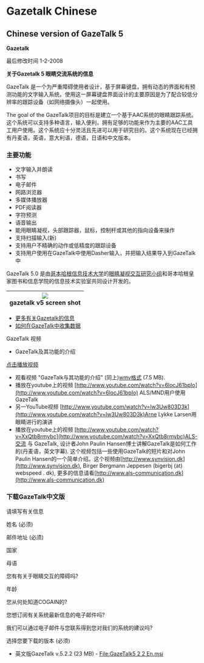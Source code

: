 

# Gazetalk Chinese 

##  Chinese version of GazeTalk 5 

**Gazetalk**

最后修改时间 1-2-2008   

**关于Gazetalk 5 眼睛交流系统的信息**

GazeTalk 是一个为严重障碍使用者设计，基于屏幕键盘，拥有动态的界面和有预测功能的文字输入系统。使用这一屏幕键盘界面设计的主要原因是为了配合较低分辨率的跟踪设备（如网络摄像头）一起使用。 

The goal of the GazeTalk项目的目标是建立一个基于AAC系统的眼睛跟踪系统。这个系统可以支持多种语言，输入便利，拥有足够的功能来作为主要的AAC工具工用户使用。这个系统应十分灵活且先进可以用于研究目的。这个系统现在已经拥有丹麦语，英语，意大利语，德语，日语和中文版本。 

###  主要功能 

* 文字输入并朗读 
* 书写 
* 电子邮件 
* 网路浏览器 
* 多媒体播放器 
* PDF阅读器 
* 字符预测 
* 语音输出 
* 能用眼睛凝视，头部跟踪器，鼠标，控制杆或其他的指向设备来操作 
* 支持扫描输入(新) 
* 支持用户不精确的动作或低精度的跟踪设备 
* 支持用户使用在GazeTalk中使用Dasher输入，并把输入结果导入到GazeTalk中 

GazeTalk 5.0 是由[哥本哈根信息技术大学][1]的[眼睛凝视交互研究小组][2]和哥本哈根皇家图书和信息学院的信息技术实验室共同设计开发的。 

|![][3]<br>gazetalk v5 screen shot<br>|
|:---:|

* [更多有关Gazetalk的信息](/Doc/Gazetalk_manual_ch.pdf)
* [如何在GazeTalk中收集数据](/Doc/Data_recording_ch.pdf)

GazeTalk 视频  
* GazeTalk及其功能的介绍 

[点击播放视频][4]

* 观看视频 "GazeTalk与其功能的介绍" (同上)[wmv格式][5] (7.5 MB).
* 播放在youtube上的视频 [http://www.youtube.com/watch?v=6locJ61bpIo](http://www.youtube.com/watch?v=6locJ61bpIo) ALS/MND用户使用GazeTalk
* 另一YouTube视频 [http://www.youtube.com/watch?v=lw3Uw803D3k](http://www.youtube.com/watch?v=lw3Uw803D3k)Arne Lykke Larsen用眼睛进行的演讲 
* 播放在youtube上的视频 [http://www.youtube.com/watch?v=XxQtb8rmybc](http://www.youtube.com/watch?v=XxQtb8rmybc)ALS-交流 与 GazeTalk, 设计者John Paulin Hansen博士讲解GazeTalk是如何工作的(丹麦语，英文字幕). 这个视频包括一些使用GazeTalk的短片和对John Paulin Hansen的一个简单介绍。这个视频由[http://www.synvision.dk](http://www.synvision.dk), Birger Bergmann Jeppesen (bigerbj (at) webspeed . dk), 更多的信息请看[http://www.als-communication.dk](http://www.als-communication.dk) 


###  下载GazeTalk中文版 

请填写有关信息 

姓名 (必须) 

邮件地址 (必须) 

国家 

母语 

您有有关于眼睛交互的障碍吗? 

年龄 

您从何处知道COGAIN的? 

您想订阅有关系统最新信息的电子邮件吗? 

我们可以通过电子邮件与您联系得到您对我们的系统的建议吗? 

选择您要下载的版本 (必须) 

* 英文版GazeTalk v.5.2.2 (23 MB) - [File:GazeTalk5 2 2 En.msi](6)


[1]: http://www.itu.dk
[2]: http://www.itu.dk/research/EyeGazeInteraction/
[3]: /Img/Gazetalk_interface.jpg
[4]: /Doc/GazeTalk.swf 
[5]: /Videos/GazeTalk_en.wmv
[6]: /Doc/GazeTalk5_2_2_En.msi

  
<!--stackedit_data:
eyJoaXN0b3J5IjpbLTk4NDgxMjI4NywtMTM4NjgwMDYxN119
-->